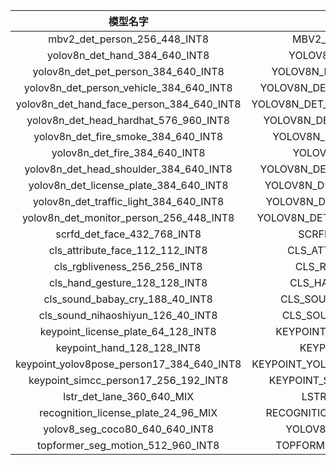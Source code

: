 <!-- markdownlint-disable MD041 -->

| 模型名字 | 模型ID | C调用接口     |
| :----: | :--: |          :--: |
| mbv2_det_person_256_448_INT8|MBV2_DET_PERSON |TDL_Detection |
|yolov8n_det_hand_384_640_INT8|YOLOV8N_DET_HAND |TDL_Detection |
|yolov8n_det_pet_person_384_640_INT8|YOLOV8N_DET_PET_PERSON|TDL_Detection|
|yolov8n_det_person_vehicle_384_640_INT8|YOLOV8N_DET_PERSON_VEHICLE |TDL_Detection |
|yolov8n_det_hand_face_person_384_640_INT8|YOLOV8N_DET_HAND_FACE_PERSON|TDL_Detection|
|yolov8n_det_head_hardhat_576_960_INT8|YOLOV8N_DET_HEAD_HARDHAT |TDL_Detection |
|yolov8n_det_fire_smoke_384_640_INT8|YOLOV8N_DET_FIRE_SMOKE|TDL_Detection|
|yolov8n_det_fire_384_640_INT8|YOLOV8N_DET_FIRE|TDL_Detection|
|yolov8n_det_head_shoulder_384_640_INT8|YOLOV8N_DET_HEAD_SHOULDER|TDL_Detection|
|yolov8n_det_license_plate_384_640_INT8|YOLOV8N_DET_LICENSE_PLATE  |TDL_Detection |
|yolov8n_det_traffic_light_384_640_INT8|YOLOV8N_DET_TRAFFIC_LIGHT|TDL_Detection|
|yolov8n_det_monitor_person_256_448_INT8|YOLOV8N_DET_MONITOR_PERSON|TDL_Detection|
|scrfd_det_face_432_768_INT8|SCRFD_DET_FACE | TDL_FaceDetection |
|cls_attribute_face_112_112_INT8 |CLS_ATTRIBUTE_FACE| TDL_FaceDetection |
|cls_rgbliveness_256_256_INT8|CLS_RGBLIVENESS| TDL_Classfification |
|cls_hand_gesture_128_128_INT8|CLS_HAND_GESTURE||
|cls_sound_babay_cry_188_40_INT8|CLS_SOUND_BABAY_CRY | TDL_Classfification |
|cls_sound_nihaoshiyun_126_40_INT8|CLS_SOUND_COMMAND| TDL_Classfification |
|keypoint_license_plate_64_128_INT8|KEYPOINT_LICENSE_PLATE |TDL_Keypoint |
|keypoint_hand_128_128_INT8|KEYPOINT_HAND |TDL_Keypoint |
|keypoint_yolov8pose_person17_384_640_INT8|KEYPOINT_YOLOV8POSE_PERSON17 |TDL_Detection |
|keypoint_simcc_person17_256_192_INT8|KEYPOINT_SIMCC_PERSON17||
|lstr_det_lane_360_640_MIX|LSTR_DET_LANE | TDL_LaneDetection |
|recognition_license_plate_24_96_MIX|RECOGNITION_LICENSE_PLATE | TDL_CharacterRecognition |
|yolov8_seg_coco80_640_640_INT8|YOLOV8_SEG_COCO80||
|topformer_seg_motion_512_960_INT8|TOPFORMER_SEG_MOTION||
